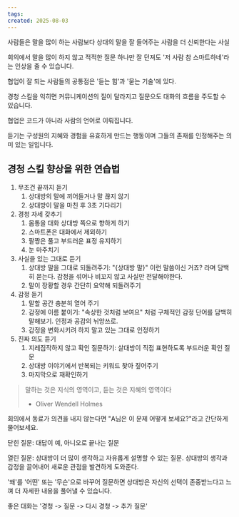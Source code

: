 ```yaml
---
tags: 
created: 2025-08-03
---
```

사람들은 말을 많이 하는 사람보다 상대의 말을 잘 들어주는 사람을 더 신뢰한다는 사실

회의에서 말을 많이 하지 않고 적적한 질문 하나만 잘 던져도 '저 사람 참 스마트하네'라는 인상을 줄 수 있습니다.

협업이 잘 되는 사람들의 공통점은 '듣는 힘'과 '묻는 기술'에 있다.

경청 스킬을 익히면 커뮤니케이션의 질이 달라지고 질문으도 대화의 흐름을 주도할 수 있습니다.

협업은 코드가 아니라 사람의 언어로 이뤄집니다.

듣기는 구성원의 지혜와 경험을 유효하게 만드는 행동이며 그들의 존재를 인정해주는 의미 있는 일입니다.

## 경청 스킬 향상을 위한 연습법
1. 무조건 끝까지 듣기
	1. 상대방의 말에 끼어들거나 말 끊지 않기
	2. 상대방이 말을 마친 후 3초 기다리기
2. 경청 자세 갖추기
	1. 몸통을 대화 상대방 쪽으로 향하게 하기
	2. 스마트폰은 대화에서 제외하기
	3. 팔짱은 풀고 부드러운 표정 유지하기
	4. 눈 마주치기
3. 사실을 있는 그대로 듣기
	1. 상대방 말을 그대로 되돌려주기: "{상대방 말}" 이런 말씀이신 거죠? 라며 담백히 묻는다. 감정을 섞어나 비꼬지 않고 사실만 전달해야한다.
	2. 말이 장황할 경우 간단히 요약해 되돌려주기
4. 감정 듣기
	1. 말할 공간 충분히 열어 주기
	2. 감정에 이름 붙이기: "속상한 것처럼 보여요" 처럼 구체적인 감정 단어를 담백히 말해보기. 인정과 공감의 뉘앙쓰로.
	3. 감정을 변화시키려 하지 말고 있는 그대로 인정하기
5. 진짜 의도 듣기
	1. 지레짐작하지 않고 확인 질문하기: 살대방이 직접 표현하도록 부드러운 확인 질문 
	2. 상대방 이야기에서 반복되는 키워드 찾아 짚어주기
	3. 마지막으로 재확인하기

> 말하는 것은 지식의 영역이고, 듣는 것은 지혜의 영역이다
> - Oliver Wendell Holmes

회의에서 동료가 의견을 내지 않는다면 "A님은 이 문제 어떻게 보세요?"라고 간단하게 물어보세요.

닫힌 질문: 대답이 예, 아니오로 끝나는 질문

열린 질문: 상대방이 더 많이 생각하고 자유롭게 설명할 수 있는 질문. 상대방의 생각과 감정을 끌어내어 새로운 관점을 발견하게 도와준다.

'왜'를 '어떤' 또는 '무슨'으로 바꾸어 질문하면 상대방은 자신의 선택이 존중받느다고 느껴 더 자세한 내용을 풀어낼 수 있습니다.

좋은 대화는 '경청 -> 질문 -> 다시 경청 -> 추가 질문'
